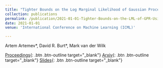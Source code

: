 ```yaml
---
title: "Tighter Bounds on the Log Marginal Likelihood of Gaussian Process Regression Using Conjugate Gradients"
collection: publications
permalink: /publication/2021-01-01-Tighter-Bounds-on-the-LML-of-GPR-Using-CG
date: 2021-01-01
venue: 'International Conference on Machine Learning (ICML)'

---
```

Artem Artemev\*, David R. Burt\*,  Mark van der Wilk

[Proceedings](http://proceedings.mlr.press/v139/artemev21a.html){: .btn .btn-outline target="_blank"} [Arxiv](https://arxiv.org/abs/2102.08314){: .btn .btn-outline target="_blank"} [Slides](https://davidrburt.github.io/files/cglb_handout.pdf){: .btn .btn-outline target="_blank"}